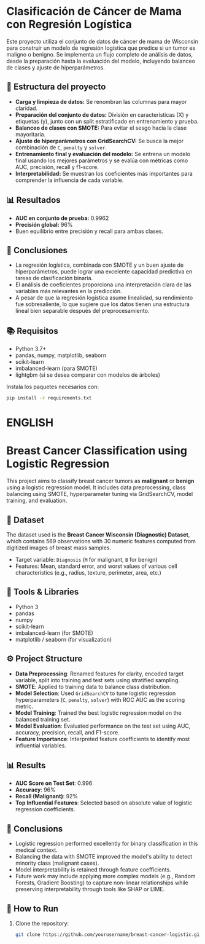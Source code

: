 # Clasificación de Cáncer de Mama con Regresión Logística

Este proyecto utiliza el conjunto de datos de cáncer de mama de Wisconsin para construir un modelo de regresión logística que predice si un tumor es maligno o benigno. Se implementa un flujo completo de análisis de datos, desde la preparación hasta la evaluación del modelo, incluyendo balanceo de clases y ajuste de hiperparámetros.

## 📁 Estructura del proyecto

- **Carga y limpieza de datos:** Se renombran las columnas para mayor claridad.
- **Preparación del conjunto de datos:** División en características (X) y etiquetas (y), junto con un split estratificado en entrenamiento y prueba.
- **Balanceo de clases con SMOTE:** Para evitar el sesgo hacia la clase mayoritaria.
- **Ajuste de hiperparámetros con GridSearchCV:** Se busca la mejor combinación de `C`, `penalty` y `solver`.
- **Entrenamiento final y evaluación del modelo:** Se entrena un modelo final usando los mejores parámetros y se evalúa con métricas como AUC, precisión, recall y f1-score.
- **Interpretabilidad:** Se muestran los coeficientes más importantes para comprender la influencia de cada variable.

## 📊 Resultados

- **AUC en conjunto de prueba:** 0.9962
- **Precisión global:** 96%
- Buen equilibrio entre precisión y recall para ambas clases.

## 🧠 Conclusiones

- La regresión logística, combinada con SMOTE y un buen ajuste de hiperparámetros, puede lograr una excelente capacidad predictiva en tareas de clasificación binaria.
- El análisis de coeficientes proporciona una interpretación clara de las variables más relevantes en la predicción.
- A pesar de que la regresión logística asume linealidad, su rendimiento fue sobresaliente, lo que sugiere que los datos tienen una estructura lineal bien separable después del preprocesamiento.

## 📚 Requisitos

- Python 3.7+
- pandas, numpy, matplotlib, seaborn
- scikit-learn
- imbalanced-learn (para SMOTE)
- lightgbm (si se desea comparar con modelos de árboles)

Instala los paquetes necesarios con:

```bash
pip install -r requirements.txt
```
# ENGLISH
# Breast Cancer Classification using Logistic Regression

This project aims to classify breast cancer tumors as **malignant** or **benign** using a logistic regression model. It includes data preprocessing, class balancing using SMOTE, hyperparameter tuning via GridSearchCV, model training, and evaluation.

## 🧪 Dataset

The dataset used is the **Breast Cancer Wisconsin (Diagnostic) Dataset**, which contains 569 observations with 30 numeric features computed from digitized images of breast mass samples.

- Target variable: `Diagnosis` (`M` for malignant, `B` for benign)
- Features: Mean, standard error, and worst values of various cell characteristics (e.g., radius, texture, perimeter, area, etc.)

## 🧰 Tools & Libraries

- Python 3
- pandas
- numpy
- scikit-learn
- imbalanced-learn (for SMOTE)
- matplotlib / seaborn (for visualization)

## ⚙️ Project Structure

- **Data Preprocessing**: Renamed features for clarity, encoded target variable, split into training and test sets using stratified sampling.
- **SMOTE**: Applied to training data to balance class distribution.
- **Model Selection**: Used `GridSearchCV` to tune logistic regression hyperparameters (`C`, `penalty`, `solver`) with ROC AUC as the scoring metric.
- **Model Training**: Trained the best logistic regression model on the balanced training set.
- **Model Evaluation**: Evaluated performance on the test set using AUC, accuracy, precision, recall, and F1-score.
- **Feature Importance**: Interpreted feature coefficients to identify most influential variables.

## 📊 Results

- **AUC Score on Test Set**: 0.996
- **Accuracy**: 96%
- **Recall (Malignant)**: 92%
- **Top Influential Features**: Selected based on absolute value of logistic regression coefficients.

## 📌 Conclusions

- Logistic regression performed excellently for binary classification in this medical context.
- Balancing the data with SMOTE improved the model's ability to detect minority class (malignant cases).
- Model interpretability is retained through feature coefficients.
- Future work may include applying more complex models (e.g., Random Forests, Gradient Boosting) to capture non-linear relationships while preserving interpretability through tools like SHAP or LIME.

## 📁 How to Run

1. Clone the repository:
   ```bash
   git clone https://github.com/yourusername/breast-cancer-logistic.git](https://github.com/andresc27/cancer_prediction.git

